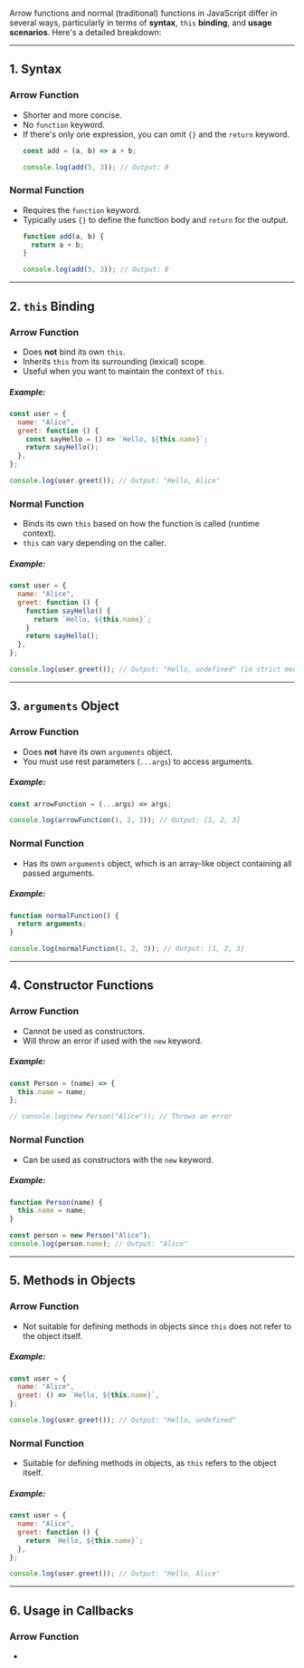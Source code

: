 Arrow functions and normal (traditional) functions in JavaScript differ in several ways, particularly in terms of **syntax**, `this` **binding**, and **usage scenarios**. Here's a detailed breakdown:
***

## 1. Syntax

### Arrow Function
- Shorter and more concise.
- No `function` keyword.
- If there's only one expression, you can omit `{}` and the `return` keyword.
	```js
	const add = (a, b) => a + b;
	
	console.log(add(5, 3)); // Output: 8
	```

### Normal Function
- Requires the `function` keyword.
- Typically uses `{}` to define the function body and `return` for the output.
	```js
	function add(a, b) {
	  return a + b;
	}
	
	console.log(add(5, 3)); // Output: 8
	```
***
## 2. `this` Binding

### Arrow Function
- Does **not** bind its own `this`.
- Inherits `this` from its surrounding (lexical) scope.
- Useful when you want to maintain the context of `this`.

##### Example:
```js
const user = {
  name: "Alice",
  greet: function () {
    const sayHello = () => `Hello, ${this.name}`;
    return sayHello();
  },
};

console.log(user.greet()); // Output: "Hello, Alice"
```

### Normal Function
- Binds its own `this` based on how the function is called (runtime context).
- `this` can vary depending on the caller.

##### Example:
```js
const user = {
  name: "Alice",
  greet: function () {
    function sayHello() {
      return `Hello, ${this.name}`;
    }
    return sayHello();
  },
};

console.log(user.greet()); // Output: "Hello, undefined" (in strict mode)
```
***

## 3. `arguments` Object

### Arrow Function
- Does **not** have its own `arguments` object.
- You must use rest parameters (`...args`) to access arguments.

##### Example:
```js
const arrowFunction = (...args) => args;

console.log(arrowFunction(1, 2, 3)); // Output: [1, 2, 3]
```

### Normal Function
- Has its own `arguments` object, which is an array-like object containing all passed arguments.

##### Example:
```js
function normalFunction() {
  return arguments;
}

console.log(normalFunction(1, 2, 3)); // Output: [1, 2, 3]
```
***
## 4. Constructor Functions

### Arrow Function
- Cannot be used as constructors.
- Will throw an error if used with the `new` keyword.

##### Example:
```js
const Person = (name) => {
  this.name = name;
};

// console.log(new Person("Alice")); // Throws an error
```

### Normal Function
- Can be used as constructors with the `new` keyword.

##### Example:
```js
function Person(name) {
  this.name = name;
}

const person = new Person("Alice");
console.log(person.name); // Output: "Alice"
```
***

## 5. Methods in Objects

### Arrow Function
- Not suitable for defining methods in objects since `this` does not refer to the object itself.

##### Example:
```js
const user = {
  name: "Alice",
  greet: () => `Hello, ${this.name}`,
};

console.log(user.greet()); // Output: "Hello, undefined"
```

### Normal Function
- Suitable for defining methods in objects, as `this` refers to the object itself.

##### Example:
```js
const user = {
  name: "Alice",
  greet: function () {
    return `Hello, ${this.name}`;
  },
};

console.log(user.greet()); // Output: "Hello, Alice"
```
***

## 6. Usage in Callbacks

### Arrow Function
- 